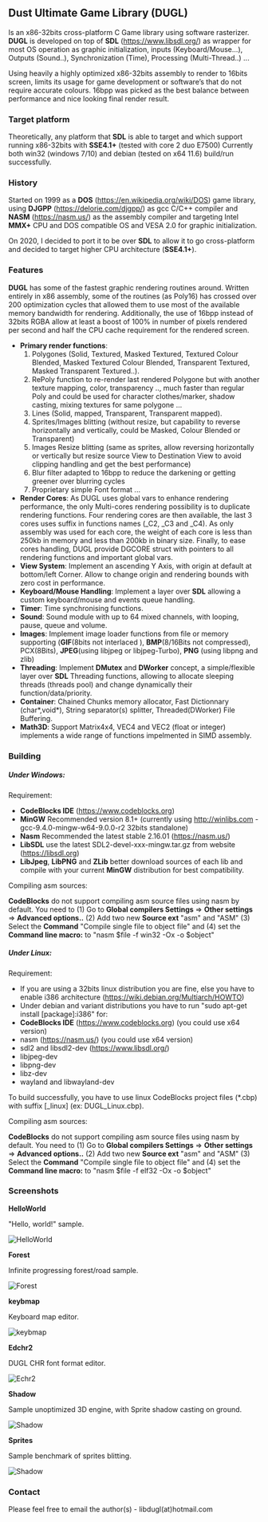 ## Dust Ultimate Game Library (DUGL)
Is an x86-32bits cross-platform C Game library using software rasterizer.
**DUGL** is developed on top of **SDL** (https://www.libsdl.org/) as wrapper for most OS operation as graphic initialization, inputs (Keyboard/Mouse...), Outputs (Sound..), Synchronization (Time), Processing (Multi-Thread..) ...

Using heavily a highly optimized x86-32bits assembly to render to 16bits screen, limits its usage for game development or software’s that do not require accurate colours. 16bpp was picked as the best balance between performance and nice looking final render result.

### Target platform ###

Theoretically, any platform that **SDL** is able to target and which support running x86-32bits with **SSE4.1+**  (tested with core 2 duo E7500)
Currently both win32 (windows 7/10) and debian (tested on x64 11.6) build/run successfully.

### History ###

Started on 1999 as a **DOS** (https://en.wikipedia.org/wiki/DOS) game library, using **DJGPP** (https://delorie.com/djgpp/) as gcc C/C++ compiler and **NASM** (https://nasm.us/) as the assembly compiler and targeting Intel **MMX+** CPU and DOS compatible OS and VESA 2.0 for graphic initialization.

On 2020, I decided to port it to be over **SDL** to allow it to go cross-platform and decided to target higher CPU architecture (**SSE4.1+**).

### Features ###

**DUGL** has some of the fastest graphic rendering routines around. Written entirely in x86 assembly, some of the routines (as Poly16) has crossed over 200 optimization cycles that allowed them to use most of the available memory bandwidth for rendering. Additionally, the use of 16bpp instead of 32bits RGBA allow at least a boost of 100% in number of pixels rendered per second and half the CPU cache requirement for the rendered screen.

* **Primary render functions**: 
  1. Polygones (Solid, Textured, Masked Textured, Textured Colour Blended, Masked Textured Colour Blended, Transparent Textured, Masked Transparent Textured..).
  2. RePoly function to re-render last rendered Polygone but with another texture mapping, color, transparency .., much faster than regular Poly and could be used for character clothes/marker, shadow casting, mixing textures for same polygone ...
  3. Lines (Solid, mapped, Transparent, Transparent mapped).
  4. Sprites/Images blitting (without resize, but capability to reverse horizontally and vertically, could be Masked, Colour Blended or Transparent)
  5. Images Resize blitting (same as sprites, allow reversing horizontally or vertically but resize source View to Destination View to avoid clipping handling and get the best performance)
  6. Blur filter adapted to 16bpp to reduce the darkening or getting greener over blurring cycles
  7. Proprietary simple Font format ...
* **Render Cores**: 
As DUGL uses global vars to enhance rendering performance, the only Multi-cores rendering possibility is to duplicate rendering functions. Four rendering cores are then available, the last 3 cores uses suffix in functions names (_C2, _C3 and _C4). As only assembly was used for each core, the weight of each core is less than 250kb in memory and less than 200kb in binary size. Finally, to ease cores handling, DUGL provide DGCORE struct with pointers to all rendering functions and important global vars.
* **View System**:
Implement an ascending Y Axis, with origin at default at bottom/left Corner. Allow to change origin and rendering bounds with zero cost in performance.
* **Keyboard/Mouse Handling**:
Implement a layer over **SDL** allowing a custom keyboard/mouse and events queue handling. 
* **Timer**: Time synchronising functions.
* **Sound**: Sound module with up to 64 mixed channels, with looping, pause, queue and volume.
* **Images**: Implement image loader functions from file or memory supporting (**GIF**(8bits not interlaced ), **BMP**(8/16Bits not compressed), PCX(8Bits), **JPEG**(using libjpeg or libjpeg-Turbo), **PNG** (using libpng and zlib)
* **Threading**: Implement **DMutex** and **DWorker** concept, a simple/flexible layer over **SDL** Threading functions, allowing to allocate sleeping threads (threads pool) and change dynamically their function/data/priority.
* **Container**: Chained Chunks memory allocator, Fast Dictionnary (char\*,void\*), String separator(s) splitter, Threaded(DWorker) File Buffering.
* **Math3D**: Support Matrix4x4, VEC4 and VEC2 (float or integer) implements a wide range of functions impelmented in SIMD assembly.

### Building ###
#####  Under Windows: #####
Requirement:

- **CodeBlocks IDE** (https://www.codeblocks.org)
- **MinGW** Recommended version 8.1+  (currently using http://winlibs.com - gcc-9.4.0-mingw-w64-9.0.0-r2 32bits standalone)
- **Nasm** Recommended the latest stable 2.16.01 (https://nasm.us/)
- **LibSDL** use the latest SDL2-devel-xxx-mingw.tar.gz from website (https://libsdl.org)
- **LibJpeg**, **LibPNG** and **ZLib** better download sources of each lib and compile with your current **MinGW** distribution for best compatibility.

Compiling asm sources:

**CodeBlocks** do not support compiling asm source files using nasm by default. 
You need to (1) Go to **Global compilers Settings** => **Other settings** => **Advanced options..** (2) Add two new **Source ext** "asm" and "ASM" (3) Select 
the **Command** "Compile single file to object file" and (4) set the **Command line macro:** to "nasm $file -f win32 -Ox -o $object"

#####  Under Linux: #####
Requirement:

- If you are using a 32bits linux distribution you are fine, else you have to enable i386 architecture (https://wiki.debian.org/Multiarch/HOWTO)
- Under debian and variant distributions you have to run "sudo apt-get install [package]:i386" for:
- **CodeBlocks IDE** (https://www.codeblocks.org) (you could use x64 version)
- nasm (https://nasm.us/) (you could use x64 version)
- sdl2 and libsdl2-dev (https://www.libsdl.org/)
- libjpeg-dev
- libpng-dev
- libz-dev
- wayland and libwayland-dev

To build successfully, you have to use linux CodeBlocks project files (*.cbp) with suffix [_linux] (ex: DUGL_Linux.cbp).

Compiling asm sources:

**CodeBlocks** do not support compiling asm source files using nasm by default. 
You need to (1) Go to **Global compilers Settings** => **Other settings** => **Advanced options..** (2) Add two new **Source ext** "asm" and "ASM" (3) Select the **Command** "Compile single file to object file" and (4) set the **Command line macro:** to "nasm $file -f elf32 -Ox -o $object"

### Screenshots ###

**HelloWorld**

"Hello, world!" sample.

![HelloWorld](https://github.com/FakhriFki77/DUGL/blob/main/Screenshots/HelloWorld.png)

**Forest**

Infinite progressing forest/road sample.

![Forest](https://github.com/FakhriFki77/DUGL/blob/main/Screenshots/forest.png)

**keybmap**

Keyboard map editor.

![keybmap](https://github.com/FakhriFki77/DUGL/blob/main/Screenshots/keybmap.png)

**Edchr2**

DUGL CHR font format editor.

![Echr2](https://github.com/FakhriFki77/DUGL/blob/main/Screenshots/Edchr2.png)

**Shadow**

Sample unoptimized 3D engine, with Sprite shadow casting on ground.

![Shadow](https://github.com/FakhriFki77/DUGL/blob/main/Screenshots/Shadow.png)

**Sprites**

Sample benchmark of sprites blitting.

![Shadow](https://github.com/FakhriFki77/DUGL/blob/main/Screenshots/Sprites.png)

### Contact ###

Please feel free to email the author(s) - libdugl(at)hotmail.com





 
